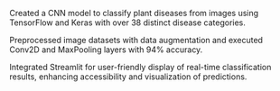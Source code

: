 Created a CNN model to classify plant diseases from images using TensorFlow and Keras with over 38 distinct 
disease categories. 

Preprocessed image datasets with data augmentation and executed Conv2D and MaxPooling layers with 94% 
accuracy. 

Integrated Streamlit for user-friendly display of real-time classification results, enhancing accessibility and 
visualization of predictions. 
